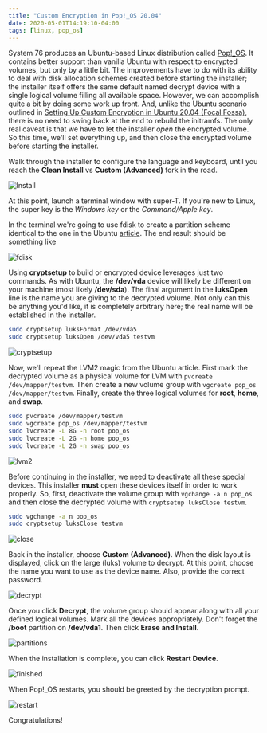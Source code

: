 ```yaml
---
title: "Custom Encryption in Pop!_OS 20.04"
date: 2020-05-01T14:19:10-04:00
tags: [linux, pop_os]
---
```


System 76 produces an Ubuntu-based Linux distribution called [Pop!_OS](https://pop.system76.com). It contains better support than vanilla Ubuntu with respect to encrypted volumes, but only by a little bit. The improvements have to do with its ability to deal with disk allocation schemes created before starting the installer; the installer itself offers the same default named decrypt device with a single logical volume filling all available space. However, we can accomplish quite a bit by doing some work up front. And, unlike the Ubuntu scenario outlined in [Setting Up Custom Encryption in Ubuntu 20.04 (Focal Fossa)](/posts/setting_up_custom_encryption_in_ubuntu_20.04), there is no need to swing back at the end to rebuild the initramfs. The only real caveat is that we have to let the installer _open_ the encrypted volume. So this time, we'll set everything up, and then close the encrypted volume before starting the installer.

Walk through the installer to configure the language and keyboard, until you reach the **Clean Install** vs **Custom (Advanced)** fork in the road.

![Install](/img/popos_encryption_screenshot_1.png)

At this point, launch a terminal window with super-T. If you're new to Linux, the super key is the _Windows key_ or the _Command/Apple key_.

In the terminal we're going to use fdisk to create a partition scheme identical to the one in the Ubuntu [article](/posts/setting_up_custom_encryption_in_ubuntu_20.04). The end result should be something like

![fdisk](/img/popos_encryption_screenshot_2.png)

Using **cryptsetup** to build or encrypted device leverages just two commands. As with Ubuntu, the **/dev/vda** device will likely be different on your machine (most likely **/dev/sda**). The final argument in the **luksOpen** line is the name you are giving to the decrypted volume. Not only can this be anything you'd like, it is completely arbitrary here; the real name will be established in the installer.

```bash
sudo cryptsetup luksFormat /dev/vda5
sudo cryptsetup luksOpen /dev/vda5 testvm
```

![cryptsetup](/img/popos_encryption_screenshot_3.png)

Now, we'll repeat the LVM2 magic from the Ubuntu article. First mark the decrypted volume as a physical volume for LVM with `pvcreate /dev/mapper/testvm`. Then create a new volume group with `vgcreate pop_os /dev/mapper/testvm`. Finally, create the three logical volumes for **root**, **home**, and **swap**.

```bash
sudo pvcreate /dev/mapper/testvm
sudo vgcreate pop_os /dev/mapper/testvm
sudo lvcreate -L 8G -n root pop_os
sudo lvcreate -L 2G -n home pop_os
sudo lvcreate -L 2G -n swap pop_os
```

![lvm2](/img/popos_encryption_screenshot_4.png)

Before continuing in the installer, we need to deactivate all these special devices. This installer **must** open these devices itself in order to work properly. So, first, deactivate the volume group with `vgchange -a n pop_os` and then close the decrypted volume with `cryptsetup luksClose testvm`.

```bash
sudo vgchange -a n pop_os
sudo cryptsetup luksClose testvm
```

![close](/img/popos_encryption_screenshot_5.png)

Back in the installer, choose **Custom (Advanced)**. When the disk layout is displayed, click on the large (luks) volume to decrypt. At this point, choose the name you want to use as the device name. Also, provide the correct password.

![decrypt](/img/popos_encryption_screenshot_6.png)

Once you click **Decrypt**, the volume group should appear along with all your defined logical volumes. Mark all the devices appropriately. Don't forget the **/boot** partition on **/dev/vda1**. Then click **Erase and Install**.

![partitions](/img/popos_encryption_screenshot_7.png)

When the installation is complete, you can click **Restart Device**.

![finished](/img/popos_encryption_screenshot_8.png)

When Pop!_OS restarts, you should be greeted by the decryption prompt.

![restart](/img/popos_encryption_screenshot_9.png)

Congratulations!

